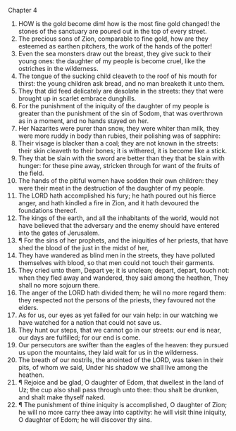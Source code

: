 

Chapter 4

1. HOW is the gold become dim!  how is the most fine gold changed!  the stones of the sanctuary are poured out in the top of every street.
2. The precious sons of Zion, comparable to fine gold, how are they esteemed as earthen pitchers, the work of the hands of the potter!
3. Even the sea monsters draw out the breast, they give suck to their young ones: the daughter of my people is become cruel, like the ostriches in the wilderness.
4. The tongue of the sucking child cleaveth to the roof of his mouth for thirst: the young children ask bread, and no man breaketh it unto them.
5. They that did feed delicately are desolate in the streets: they that were brought up in scarlet embrace dunghills.
6. For the punishment of the iniquity of the daughter of my people is greater than the punishment of the sin of Sodom, that was overthrown as in a moment, and no hands stayed on her.
7. Her Nazarites were purer than snow, they were whiter than milk, they were more ruddy in body than rubies, their polishing was of sapphire:
8. Their visage is blacker than a coal; they are not known in the streets: their skin cleaveth to their bones; it is withered, it is become like a stick.
9. They that be slain with the sword are better than they that be slain with hunger: for these pine away, stricken through for want of the fruits of the field.
10. The hands of the pitiful women have sodden their own children: they were their meat in the destruction of the daughter of my people.
11. The LORD hath accomplished his fury; he hath poured out his fierce anger, and hath kindled a fire in Zion, and it hath devoured the foundations thereof.
12. The kings of the earth, and all the inhabitants of the world, would not have believed that the adversary and the enemy should have entered into the gates of Jerusalem.
13. ¶ For the sins of her prophets, and the iniquities of her priests, that have shed the blood of the just in the midst of her,
14. They have wandered as blind men in the streets, they have polluted themselves with blood, so that men could not touch their garments.
15. They cried unto them, Depart ye; it is unclean; depart, depart, touch not: when they fled away and wandered, they said among the heathen, They shall no more sojourn there.
16. The anger of the LORD hath divided them; he will no more regard them: they respected not the persons of the priests, they favoured not the elders.
17. As for us, our eyes as yet failed for our vain help: in our watching we have watched for a nation that could not save us.
18. They hunt our steps, that we cannot go in our streets: our end is near, our days are fulfilled; for our end is come.
19. Our persecutors are swifter than the eagles of the heaven: they pursued us upon the mountains, they laid wait for us in the wilderness.
20. The breath of our nostrils, the anointed of the LORD, was taken in their pits, of whom we said, Under his shadow we shall live among the heathen.
21. ¶ Rejoice and be glad, O daughter of Edom, that dwellest in the land of Uz; the cup also shall pass through unto thee: thou shalt be drunken, and shalt make thyself naked.
22. ¶ The punishment of thine iniquity is accomplished, O daughter of Zion; he will no more carry thee away into captivity: he will visit thine iniquity, O daughter of Edom; he will discover thy sins.
